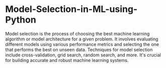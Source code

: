 # Model-Selection-in-ML-using-Python
Model selection is the process of choosing the best machine learning algorithm or model architecture for a given problem. It involves evaluating different models using various performance metrics and selecting the one that performs the best on unseen data. Techniques for model selection include cross-validation, grid search, random search, and more. It's crucial for building accurate and robust machine learning systems.
